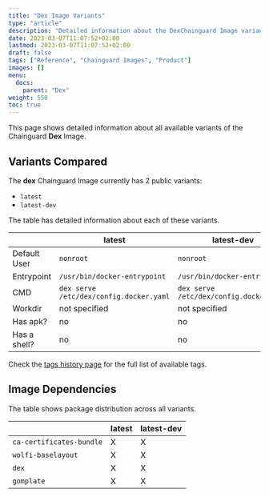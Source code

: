 ```yaml
---
title: "Dex Image Variants"
type: "article"
description: "Detailed information about the DexChainguard Image variants"
date: 2023-03-07T11:07:52+02:00
lastmod: 2023-03-07T11:07:52+02:00
draft: false
tags: ["Reference", "Chainguard Images", "Product"]
images: []
menu:
  docs:
    parent: "Dex"
weight: 550
toc: true
---
```


This page shows detailed information about all available variants of the Chainguard **Dex** Image.

## Variants Compared
The **dex** Chainguard Image currently has 2 public variants: 

- `latest`
- `latest-dev`

The table has detailed information about each of these variants.

|              | latest                                  | latest-dev                              |
|--------------|-----------------------------------------|-----------------------------------------|
| Default User | `nonroot`                               | `nonroot`                               |
| Entrypoint   | `/usr/bin/docker-entrypoint`            | `/usr/bin/docker-entrypoint`            |
| CMD          | `dex serve /etc/dex/config.docker.yaml` | `dex serve /etc/dex/config.docker.yaml` |
| Workdir      | not specified                           | not specified                           |
| Has apk?     | no                                      | no                                      |
| Has a shell? | no                                      | no                                      |

Check the [tags history page](/chainguard/chainguard-images/reference/dex/tags_history/) for the full list of available tags.
## Image Dependencies
The table shows package distribution across all variants.

|                          | latest | latest-dev |
|--------------------------|--------|------------|
| `ca-certificates-bundle` | X      | X          |
| `wolfi-baselayout`       | X      | X          |
| `dex`                    | X      | X          |
| `gomplate`               | X      | X          |
